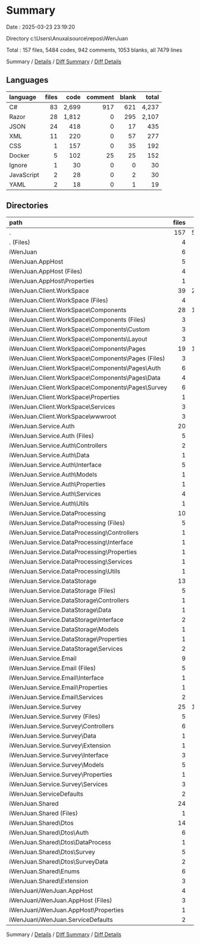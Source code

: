 # Summary

Date : 2025-03-23 23:19:20

Directory c:\\Users\\Anuxa\\source\\repos\\iWenJuan

Total : 157 files,  5484 codes, 942 comments, 1053 blanks, all 7479 lines

Summary / [Details](details.md) / [Diff Summary](diff.md) / [Diff Details](diff-details.md)

## Languages
| language | files | code | comment | blank | total |
| :--- | ---: | ---: | ---: | ---: | ---: |
| C# | 83 | 2,699 | 917 | 621 | 4,237 |
| Razor | 28 | 1,812 | 0 | 295 | 2,107 |
| JSON | 24 | 418 | 0 | 17 | 435 |
| XML | 11 | 220 | 0 | 57 | 277 |
| CSS | 1 | 157 | 0 | 35 | 192 |
| Docker | 5 | 102 | 25 | 25 | 152 |
| Ignore | 1 | 30 | 0 | 0 | 30 |
| JavaScript | 2 | 28 | 0 | 2 | 30 |
| YAML | 2 | 18 | 0 | 1 | 19 |

## Directories
| path | files | code | comment | blank | total |
| :--- | ---: | ---: | ---: | ---: | ---: |
| . | 157 | 5,484 | 942 | 1,053 | 7,479 |
| . (Files) | 4 | 59 | 0 | 1 | 60 |
| iWenJuan | 6 | 207 | 44 | 50 | 301 |
| iWenJuan.AppHost | 5 | 86 | 7 | 13 | 106 |
| iWenJuan.AppHost (Files) | 4 | 54 | 7 | 13 | 74 |
| iWenJuan.AppHost\\Properties | 1 | 32 | 0 | 0 | 32 |
| iWenJuan.Client.WorkSpace | 39 | 2,193 | 20 | 373 | 2,586 |
| iWenJuan.Client.WorkSpace (Files) | 4 | 108 | 9 | 21 | 138 |
| iWenJuan.Client.WorkSpace\\Components | 28 | 1,812 | 0 | 295 | 2,107 |
| iWenJuan.Client.WorkSpace\\Components (Files) | 3 | 51 | 0 | 6 | 57 |
| iWenJuan.Client.WorkSpace\\Components\\Custom | 3 | 135 | 0 | 23 | 158 |
| iWenJuan.Client.WorkSpace\\Components\\Layout | 3 | 157 | 0 | 17 | 174 |
| iWenJuan.Client.WorkSpace\\Components\\Pages | 19 | 1,469 | 0 | 249 | 1,718 |
| iWenJuan.Client.WorkSpace\\Components\\Pages (Files) | 3 | 33 | 0 | 12 | 45 |
| iWenJuan.Client.WorkSpace\\Components\\Pages\\Auth | 6 | 505 | 0 | 73 | 578 |
| iWenJuan.Client.WorkSpace\\Components\\Pages\\Data | 4 | 486 | 0 | 95 | 581 |
| iWenJuan.Client.WorkSpace\\Components\\Pages\\Survey | 6 | 445 | 0 | 69 | 514 |
| iWenJuan.Client.WorkSpace\\Properties | 1 | 23 | 0 | 1 | 24 |
| iWenJuan.Client.WorkSpace\\Services | 3 | 65 | 11 | 19 | 95 |
| iWenJuan.Client.WorkSpace\\wwwroot | 3 | 185 | 0 | 37 | 222 |
| iWenJuan.Service.Auth | 20 | 589 | 244 | 128 | 961 |
| iWenJuan.Service.Auth (Files) | 5 | 134 | 31 | 24 | 189 |
| iWenJuan.Service.Auth\\Controllers | 2 | 138 | 60 | 33 | 231 |
| iWenJuan.Service.Auth\\Data | 1 | 14 | 0 | 4 | 18 |
| iWenJuan.Service.Auth\\Interface | 5 | 31 | 72 | 16 | 119 |
| iWenJuan.Service.Auth\\Models | 1 | 15 | 0 | 7 | 22 |
| iWenJuan.Service.Auth\\Properties | 1 | 31 | 0 | 0 | 31 |
| iWenJuan.Service.Auth\\Services | 4 | 179 | 54 | 35 | 268 |
| iWenJuan.Service.Auth\\Utils | 1 | 47 | 27 | 9 | 83 |
| iWenJuan.Service.DataProcessing | 10 | 322 | 51 | 68 | 441 |
| iWenJuan.Service.DataProcessing (Files) | 5 | 83 | 9 | 25 | 117 |
| iWenJuan.Service.DataProcessing\\Controllers | 1 | 31 | 0 | 12 | 43 |
| iWenJuan.Service.DataProcessing\\Interface | 1 | 6 | 0 | 4 | 10 |
| iWenJuan.Service.DataProcessing\\Properties | 1 | 32 | 0 | 0 | 32 |
| iWenJuan.Service.DataProcessing\\Services | 1 | 155 | 42 | 25 | 222 |
| iWenJuan.Service.DataProcessing\\Utils | 1 | 15 | 0 | 2 | 17 |
| iWenJuan.Service.DataStorage | 13 | 338 | 137 | 67 | 542 |
| iWenJuan.Service.DataStorage (Files) | 5 | 104 | 13 | 27 | 144 |
| iWenJuan.Service.DataStorage\\Controllers | 1 | 103 | 54 | 12 | 169 |
| iWenJuan.Service.DataStorage\\Data | 1 | 10 | 0 | 3 | 13 |
| iWenJuan.Service.DataStorage\\Interface | 2 | 15 | 30 | 8 | 53 |
| iWenJuan.Service.DataStorage\\Models | 1 | 15 | 0 | 3 | 18 |
| iWenJuan.Service.DataStorage\\Properties | 1 | 31 | 0 | 0 | 31 |
| iWenJuan.Service.DataStorage\\Services | 2 | 60 | 40 | 14 | 114 |
| iWenJuan.Service.Email | 9 | 209 | 82 | 50 | 341 |
| iWenJuan.Service.Email (Files) | 5 | 93 | 13 | 25 | 131 |
| iWenJuan.Service.Email\\Interface | 1 | 5 | 10 | 2 | 17 |
| iWenJuan.Service.Email\\Properties | 1 | 31 | 0 | 0 | 31 |
| iWenJuan.Service.Email\\Services | 2 | 80 | 59 | 23 | 162 |
| iWenJuan.Service.Survey | 25 | 1,020 | 305 | 190 | 1,515 |
| iWenJuan.Service.Survey (Files) | 5 | 102 | 24 | 28 | 154 |
| iWenJuan.Service.Survey\\Controllers | 6 | 283 | 96 | 57 | 436 |
| iWenJuan.Service.Survey\\Data | 1 | 40 | 0 | 8 | 48 |
| iWenJuan.Service.Survey\\Extension | 1 | 76 | 0 | 4 | 80 |
| iWenJuan.Service.Survey\\Interface | 3 | 49 | 146 | 31 | 226 |
| iWenJuan.Service.Survey\\Models | 5 | 77 | 0 | 20 | 97 |
| iWenJuan.Service.Survey\\Properties | 1 | 31 | 0 | 0 | 31 |
| iWenJuan.Service.Survey\\Services | 3 | 362 | 39 | 42 | 443 |
| iWenJuan.ServiceDefaults | 2 | 93 | 23 | 27 | 143 |
| iWenJuan.Shared | 24 | 368 | 29 | 86 | 483 |
| iWenJuan.Shared (Files) | 1 | 7 | 0 | 3 | 10 |
| iWenJuan.Shared\\Dtos | 14 | 178 | 23 | 50 | 251 |
| iWenJuan.Shared\\Dtos\\Auth | 6 | 70 | 6 | 22 | 98 |
| iWenJuan.Shared\\Dtos\\DataProcess | 1 | 10 | 17 | 6 | 33 |
| iWenJuan.Shared\\Dtos\\Survey | 5 | 78 | 0 | 16 | 94 |
| iWenJuan.Shared\\Dtos\\SurveyData | 2 | 20 | 0 | 6 | 26 |
| iWenJuan.Shared\\Enums | 6 | 119 | 0 | 18 | 137 |
| iWenJuan.Shared\\Extension | 3 | 64 | 6 | 15 | 85 |
| iWenJuan\\iWenJuan.AppHost | 4 | 114 | 21 | 23 | 158 |
| iWenJuan\\iWenJuan.AppHost (Files) | 3 | 85 | 21 | 22 | 128 |
| iWenJuan\\iWenJuan.AppHost\\Properties | 1 | 29 | 0 | 1 | 30 |
| iWenJuan\\iWenJuan.ServiceDefaults | 2 | 93 | 23 | 27 | 143 |

Summary / [Details](details.md) / [Diff Summary](diff.md) / [Diff Details](diff-details.md)